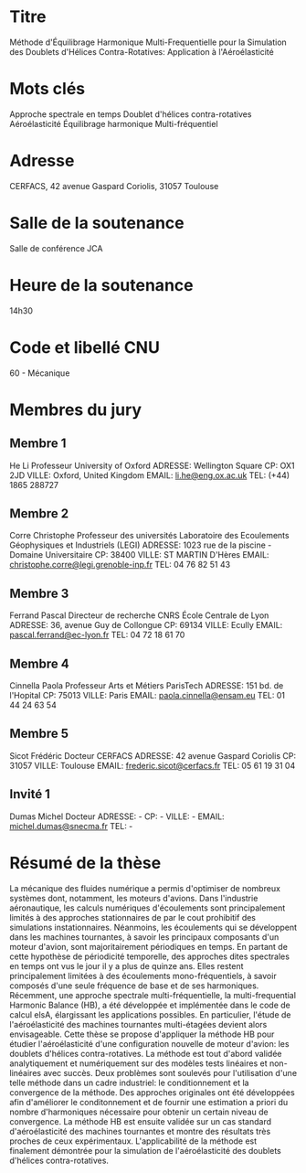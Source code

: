 # Titre

Méthode d'Équilibrage Harmonique Multi-Frequentielle pour la Simulation des Doublets d'Hélices Contra-Rotatives: Application à l'Aéroélasticité

# Mots clés

Approche spectrale en temps 
Doublet d'hélices contra-rotatives 
Aéroélasticité
Équilibrage harmonique
Multi-fréquentiel


# Adresse

CERFACS, 42 avenue Gaspard Coriolis, 31057 Toulouse

# Salle de la soutenance

Salle de conférence JCA

# Heure de la soutenance

14h30

# Code et libellé CNU

60 - Mécanique

# Membres du jury

## Membre 1
He Li
Professeur
University of Oxford
ADRESSE:
	Wellington Square
CP:
	OX1 2JD
VILLE:
	Oxford, United Kingdom
EMAIL:
	li.he@eng.ox.ac.uk
TEL:
	(+44) 1865 288727

## Membre 2
Corre Christophe
Professeur des universités
Laboratoire des Ecoulements Géophysiques et Industriels (LEGI)
ADRESSE:
	1023 rue de la piscine - Domaine Universitaire
CP:
	38400
VILLE:
	ST MARTIN D'Hères
EMAIL:
	christophe.corre@legi.grenoble-inp.fr
TEL:
	04 76 82 51 43 

## Membre 3
Ferrand Pascal
Directeur de recherche CNRS
École Centrale de Lyon
ADRESSE:
	36, avenue Guy de Collongue
CP:
	69134
VILLE:
	Ecully
EMAIL:
	pascal.ferrand@ec-lyon.fr
TEL:
	04 72 18 61 70

## Membre 4
Cinnella Paola
Professeur
Arts et Métiers ParisTech
ADRESSE:
	151 bd. de l'Hopital
CP:
	75013
VILLE:
	Paris
EMAIL:
	paola.cinnella@ensam.eu
TEL:
	01 44 24 63 54

## Membre 5
Sicot Frédéric
Docteur
CERFACS
ADRESSE:
	42 avenue Gaspard Coriolis
CP:
	31057
VILLE:
	Toulouse
EMAIL:
	frederic.sicot@cerfacs.fr
TEL:
	05 61 19 31 04

## Invité 1
Dumas Michel
Docteur
ADRESSE:
	-
CP:
	-
VILLE:
	-
EMAIL:
	michel.dumas@snecma.fr
TEL:
	-
	
# Résumé de la thèse

La mécanique des fluides numérique a permis d'optimiser de nombreux systèmes dont, notamment, les moteurs d'avions. Dans l'industrie aéronautique, les calculs numériques d'écoulements sont principalement limités à des approches stationnaires de par le cout prohibitif des simulations instationnaires. Néanmoins, les écoulements qui se développent dans les machines tournantes, à savoir les principaux composants d'un moteur d'avion, sont majoritairement périodiques en temps. En partant de cette hypothèse de périodicité temporelle, des approches dites spectrales en temps ont vus le jour il y a plus de quinze ans. Elles restent principalement limitées à des écoulements mono-fréquentiels, à savoir composés d'une seule fréquence de base et de ses harmoniques. Récemment, une approche spectrale multi-fréquentielle, la multi-frequential Harmonic Balance (HB), a été développée et implémentée dans le code de calcul elsA, élargissant les applications possibles. En particulier, l'étude de l'aéroélasticité des machines tournantes multi-étagées devient alors envisageable.
Cette thèse se propose d'appliquer la méthode HB pour étudier l'aéroélasticité d'une configuration nouvelle de moteur d'avion: les doublets d'hélices contra-rotatives. La méthode est tout d'abord validée analytiquement et numériquement sur des modèles tests linéaires et non-linéaires avec succès. Deux problèmes sont soulevés pour l'utilisation d'une telle méthode dans un cadre industriel: le conditionnement et la convergence de la méthode. Des approches originales ont été développées afin d'améliorer le conditonnement et de fournir une estimation a priori du nombre d'harmoniques nécessaire pour obtenir un certain niveau de convergence. La méthode HB est ensuite validée sur un cas standard d'aéroélasticité des machines tournantes et montre des résultats très proches de ceux expérimentaux. L'applicabilité de la méthode est finalement démontrée pour la simulation de l'aéroélasticité des doublets d'hélices contra-rotatives.
